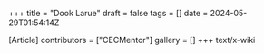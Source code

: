 +++
title = "Dook Larue"
draft = false
tags = []
date = 2024-05-29T01:54:14Z

[Article]
contributors = ["CECMentor"]
gallery = []
+++
text/x-wiki